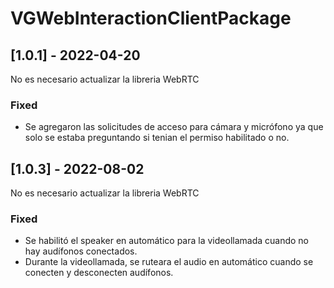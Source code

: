 # VGWebInteractionClientPackage

## [1.0.1] - 2022-04-20
No es necesario actualizar la libreria WebRTC

### Fixed
- Se agregaron las solicitudes de acceso para cámara y micrófono ya que solo se estaba preguntando si tenian el permiso habilitado o no.

## [1.0.3] - 2022-08-02
No es necesario actualizar la libreria WebRTC

### Fixed
- Se habilitó el speaker en automático para la videollamada cuando no hay audífonos conectados.
- Durante la videollamada, se ruteara el audio en automático cuando se conecten y desconecten audífonos. 
